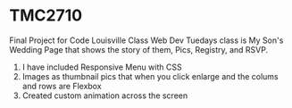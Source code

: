 # TMC2710
Final Project for Code Louisville Class Web Dev Tuedays class is My Son's Wedding Page that shows the story of them, Pics, Registry, and RSVP. <br />

1. I have included Responsive Menu with CSS <br />
2. Images as thumbnail pics that when you click enlarge and the colums and rows are Flexbox <br />
3. Created custom animation across the screen
